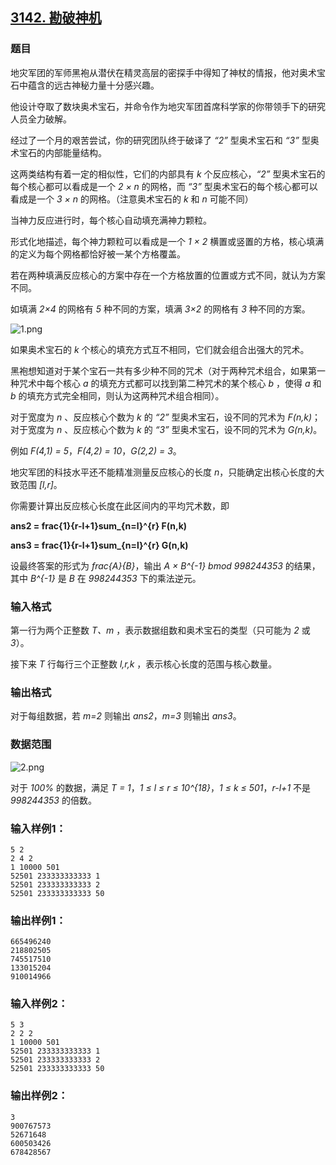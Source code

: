 ## [3142. 勘破神机](https://www.acwing.com/problem/content/3145/)

### 题目

地灾军团的军师黑袍从潜伏在精灵高层的密探手中得知了神杖的情报，他对奥术宝石中蕴含的远古神秘力量十分感兴趣。

他设计夺取了数块奥术宝石，并命令作为地灾军团首席科学家的你带领手下的研究人员全力破解。

经过了一个月的艰苦尝试，你的研究团队终于破译了 *“2”* 型奥术宝石和 *“3”* 型奥术宝石的内部能量结构。

这两类结构有着一定的相似性，它们的内部具有 *k* 个反应核心，*“2”* 型奥术宝石的每个核心都可以看成是一个 *2 × n* 的网格，而 *“3”* 型奥术宝石的每个核心都可以看成是一个 *3 × n* 的网格。（注意奥术宝石的 *k* 和 *n* 可能不同）

当神力反应进行时，每个核心自动填充满神力颗粒。

形式化地描述，每个神力颗粒可以看成是一个 *1 × 2* 横置或竖置的方格，核心填满的定义为每个网格都恰好被一某个方格覆盖。

若在两种填满反应核心的方案中存在一个方格放置的位置或方式不同，就认为方案不同。

如填满 *2×4* 的网格有 *5* 种不同的方案，填满 *3×2* 的网格有 *3* 种不同的方案。

 ![1.png](https://cdn.acwing.com/media/article/image/2021/01/04/19_248892f44e-1.png)

如果奥术宝石的 *k* 个核心的填充方式互不相同，它们就会组合出强大的咒术。

黑袍想知道对于某个宝石一共有多少种不同的咒术（对于两种咒术组合，如果第一种咒术中每个核心 *a* 的填充方式都可以找到第二种咒术的某个核心 *b* ，使得 *a* 和 *b* 的填充方式完全相同，则认为这两种咒术组合相同）。

对于宽度为 *n* 、反应核心个数为 *k* 的 *“2”* 型奥术宝石，设不同的咒术为 *F(n,k)*；对于宽度为 *n* 、反应核心个数为 *k* 的 *“3”* 型奥术宝石，设不同的咒术为 *G(n,k)*。

例如 *F(4,1) = 5*，*F(4,2) = 10*，*G(2,2) = 3*。

地灾军团的科技水平还不能精准测量反应核心的长度 *n*，只能确定出核心长度的大致范围 *[l,r]*。

你需要计算出反应核心长度在此区间内的平均咒术数，即

**ans2 = frac{1}{r-l+1}sum_{n=l}^{r} F(n,k)**

**ans3 = frac{1}{r-l+1}sum_{n=l}^{r} G(n,k)**

设最终答案的形式为 *frac{A}{B}*，输出 *A × B^{-1} bmod 998244353* 的结果，其中 *B^{-1}* 是 *B* 在 *998244353* 下的乘法逆元。

### 输入格式

第一行为两个正整数 *T、m* ，表示数据组数和奥术宝石的类型（只可能为 *2* 或 *3*）。

接下来 *T* 行每行三个正整数 *l,r,k* ，表示核心长度的范围与核心数量。

### 输出格式

对于每组数据，若 *m=2* 则输出 *ans2*，*m=3* 则输出 *ans3*。

### 数据范围

 ![2.png](https://cdn.acwing.com/media/article/image/2021/01/04/19_befed1ee4e-2.png)

对于 *100%* 的数据，满足 *T = 1*，*1 ≤ l ≤ r ≤ 10^{18}*，*1 ≤ k ≤ 501*，*r-l+1* 不是 *998244353* 的倍数。

### 输入样例1：

```
5 2
2 4 2
1 10000 501
52501 233333333333 1
52501 233333333333 2
52501 233333333333 50
```

### 输出样例1：

```
665496240
218802505
745517510
133015204
910014966
```

### 输入样例2：

```
5 3
2 2 2
1 10000 501
52501 233333333333 1
52501 233333333333 2
52501 233333333333 50
```

### 输出样例2：

```
3
900767573
52671648
600503426
678428567
```
